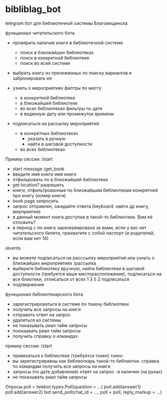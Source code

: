 # bibliblag_bot

telegram бот для библиотечной системы Благовещенска

функционал читательского бота
- проверить наличие книги в библиотечной системе
    - поиск в близжайших библиотеках
    - поиск в конкретной библиотеке
    - поиск во всей системе
- выбрать книгу из преложенных по поиску вариантов и забронировать её

- узнать о мероприятиях
филтры по месту
    - в конкретной библиотеке
    - в близжайшей библиотеке
    - во всех библиотеках
фильтры по дате
    - в веденную дату или промежуток времени
- подписаться на рассылку мероприятий
    - в конкретных библиотеках
        - указать в ручную
        - найти в шаговой доступности
    - во всех библиотеках

Пример сессии:
/start
- start message
/get_book
- введите имя книги
имя книги
- отфильровать по
в близжайшей библиотеке
- get location?
разрешить
- книги, отфильтрованные по близжайшим библиотекам
конкретней про книгу (номер книги)
- book page
запросить
- запрос отправлен, ожидайте ответа (keyboard: найти др книгу, мерприятия)
- в данный момент книга доступна в такой-то библиотеке. Вам её отложить?
- в период с по книга зарезервирована за вами, если у вас нет читательского билета, прихватите с собой паспорт (и родителей, если вам нет 14)

/events
- вы можете подписаться на расссылку мероприятий или узнать о близжайших мероприятиях
/рассылка
- выберите библиотеку вручную, найти библиотеки в шаговой доступности (требуется ваше месторасположение), подписаться на все блиотеки, отписаться от всех
1 3 5 2 подписаться 
- подтвержение



функционал библиотекарского бота
- зарегистрироваться в системе по токену библиотеки
- получить все запросы на книги
- отправить ответ на запрос
- удалиться из системы
- не показывать риал тайм запросы
- показывать риал тайм запросы
- получить справку о командах

пример сессии:
/start
- привязаться к библиотеке (требуется токен)
токен
- вы зарегистриравны как библиоткарь такой-то библиотки. справка по командам
получить все запросы на книги
- запросы (по дате добавления)
ответ на запрос -в наличии (на руках)
- не показывать риал тайм запросы



Опросы
poll = telebot.types.Poll(question = …)
poll.add(answer1)
poll.add(answer2)
bot.send_poll(chat_id = …, poll = poll, reply_markup = …)